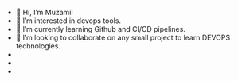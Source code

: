 - 👋 Hi, I’m Muzamil
- 👀 I’m interested in devops tools.
- 🌱 I’m currently learning Github and CI/CD pipelines. 
- 💞️ I’m looking to collaborate on any small project to learn DEVOPS technologies.
- 
- 
- 

<!---
aliMuzamil1/aliMuzamil1 is a ✨ special ✨ repository because its `README.md` (this file) appears on your GitHub profile.
You can click the Preview link to take a look at your changes.
--->
